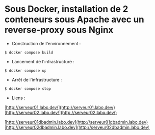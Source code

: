 Sous Docker, installation de 2 conteneurs sous Apache avec un reverse-proxy sous Nginx  
======================================================================================  

  
* Construction de l'environnement :  

```
$ docker compose build
``` 


* Lancement de l'infrastructure :

```
$ docker compose up
```


* Arrêt de l'infrastructure :

```
$ docker compose stop
```


* Liens :  

[http://serveur01.labo.dev/](http://serveur01.labo.dev/)  
[http://serveur02.labo.dev/](http://serveur02.labo.dev/)  
  
[http://serveur01dbadmin.labo.dev](http://serveur01dbadmin.labo.dev)  
[http://serveur02dbadmin.labo.dev](http://serveur02dbadmin.labo.dev)  
